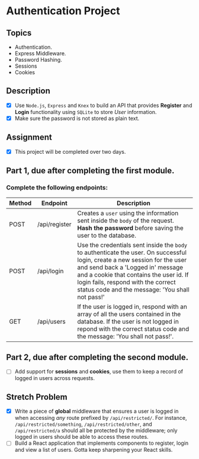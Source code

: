 # Authentication Project

## Topics

- Authentication.
- Express Middleware.
- Password Hashing.
- Sessions
- Cookies
## Description

- [X] Use `Node.js`, `Express` and `Knex` to build an API that provides **Register** and **Login** functionality using `SQLite` to store _User_ information. 
- [X] Make sure the password is not stored as plain text.

## Assignment

- [X] This project will be completed over two days.

## Part 1, due after completing the first module.

### Complete the following endpoints:

| Method | Endpoint      | Description                                                                                                                                                                                                                                                                                         |
| ------ | ------------- | --------------------------------------------------------------------------------------------------------------------------------------------------------------------------------------------------------------------------------------------------------------------------------------------------- |
| POST   | /api/register | Creates a `user` using the information sent inside the `body` of the request. **Hash the password** before saving the user to the database.                                                                                                                                                         |
| POST   | /api/login    | Use the credentials sent inside the `body` to authenticate the user. On successful login, create a new session for the user and send back a 'Logged in' message and a cookie that contains the user id. If login fails, respond with the correct status code and the message: 'You shall not pass!' |
| GET    | /api/users    | If the user is logged in, respond with an array of all the users contained in the database. If the user is not logged in repond with the correct status code and the message: 'You shall not pass!'.                                                                                                |

## Part 2, due after completing the second module.

- [ ] Add support for **sessions** and **cookies**, use them to keep a record of logged in users across requests.

## Stretch Problem

- [X] Write a piece of **global** middleware that ensures a user is logged in when accessing _any_ route prefixed by `/api/restricted/`. For instance, `/api/restricted/something`, `/api/restricted/other`, and `/api/restricted/a` should all be protected by the middleware; only logged in users should be able to access these routes.
- [ ] Build a React application that implements components to register, login and view a list of users. Gotta keep sharpening your React skills.
